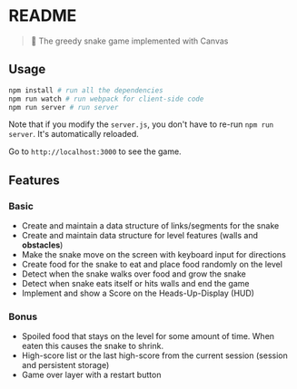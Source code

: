 # README

> :snake: The greedy snake game implemented with Canvas

## Usage

```sh
npm install # run all the dependencies
npm run watch # run webpack for client-side code
npm run server # run server
```

Note that if you modify the `server.js`, you don't have to re-run `npm run server`. It's automatically reloaded.

Go to `http://localhost:3000` to see the game.

## Features

### Basic
* Create and maintain a data structure of links/segments for the snake
* Create and maintain data structure for level features (walls and **obstacles**)
* Make the snake move on the screen with keyboard input for directions
* Create food for the snake to eat and place food randomly on the level
* Detect when the snake walks over food and grow the snake
* Detect when snake eats itself or hits walls and end the game
* Implement and show a Score on the Heads-Up-Display (HUD)

### Bonus

* Spoiled food that stays on the level for some amount of time. When eaten this causes the snake to shrink.
* High-score list or the last high-score from the current session (session and persistent storage)
* Game over layer with a restart button
